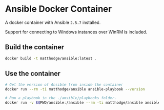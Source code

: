 # Ansible Docker Container

A docker container with Ansible `2.5.7` installed.

Support for connecting to Windows instances over WinRM is included.

## Build the container

```bash
docker build -t matthodge/ansible:latest .
```

## Use the container

```bash
# Get the version of Ansible from inside the container
docker run --rm -ti matthodge/ansible ansible-playbook --version

# Run a playbook in the ./ansible/playbooks folder.
docker run -v $$PWD/ansible:/ansible --rm -ti matthodge/ansible ansible-playbook -i ansible/inventory.ini ansible/playbooks/ad.yaml -vvv
```
